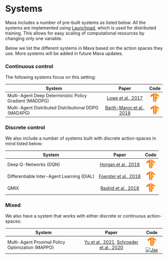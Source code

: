 # Systems

Mava includes a number of pre-built systems as listed below. All the systems are
implemented using [Launchpad](https://github.com/deepmind/launchpad), which is used for distributed
training. This allows for easy scaling of computational resources by changing only one variable.

Below we list the different systems in Mava based on the action spaces they use. More systems will be added in future Mava updates.

### Continuous control

The following systems focus on this
setting:

System                                                                | Paper                    | Code
-------------------------------------------------------------------- | :----------------------: | :--:
Multi-Agent Deep Deterministic Policy Gradient (MADDPG)             | [Lowe et al., 2017]   | [![TF][TF Logo]][MADDPG_TF2]
Multi-Agent Distributed Distributional DDPG (MAD4PG)    | [Barth-Maron et al., 2018] | [![TF][TF Logo]][MAD4PG_TF2]

### Discrete control
We also include a number of systems built with discrete action-spaces in mind listed below:

System                                                    | Paper                    | Code
-------------------------------------------------------- | :----------------------: | :--:
Deep Q-Networks (DQN)                                    | [Horgan et al., 2018]      | [![TF][TF Logo]][DQN_TF2]
Differentiable Inter-Agent Learning (DIAL)               | [Foerster et al., 2016]    | [![TF][TF Logo]][DIAL_TF2]
QMIX                                                     | [Rashid et al., 2018]      | [![TF][TF Logo]][QMIX_TF2]

### Mixed
We also have a system that works with either discrete or continuous action-spaces:

System                                                    | Paper                    | Code
-------------------------------------------------------- | :----------------------: | :--:
Multi-Agent Proximal Policy Optimization (MAPPO)        | [Yu et al., 2021], [Schroeder et al., 2020]      | [![TF][TF Logo]][MAPPO_TF2] [![Jax][Jax Logo]][IPPO_Jax]

<!-- TF agents -->

[MADDPG_TF2]: https://github.com/instadeepai/Mava/tree/main/mava/systems/tf/maddpg/
[MAD4PG_TF2]: https://github.com/instadeepai/Mava/tree/main/mava/systems/tf/mad4pg/

[DQN_TF2]: https://github.com/instadeepai/Mava/tree/main/mava/systems/tf/madqn/
[DIAL_TF2]: https://github.com/instadeepai/Mava/tree/main/mava/systems/tf/dial/
[QMIX_TF2]: https://github.com/instadeepai/Mava/tree/main/mava/systems/tf/qmix/

[MAPPO_TF2]: https://github.com/instadeepai/Mava/tree/main/mava/systems/tf/mappo/

<!-- Jax agents -->
[IPPO_Jax]: https://github.com/instadeepai/Mava/tree/develop/mava/systems/jax/ippo

<!-- Papers -->
[Lowe et al., 2017]: https://arxiv.org/abs/1706.02275
[Barth-Maron et al., 2018]: https://arxiv.org/abs/1804.08617
[Rashid et al., 2018]: https://arxiv.org/abs/1803.11485

[Horgan et al., 2018]: https://arxiv.org/abs/1803.00933
[Foerster et al., 2016]: https://arxiv.org/abs/1605.06676

[Yu et al., 2021]: https://arxiv.org/abs/2103.01955
[Schroeder et al., 2020]: https://arxiv.org/abs/2011.09533

[TF Logo]: https://raw.githubusercontent.com/instadeepai/Mava/main/docs/images/tf-small.png

[Jax Logo]: https://raw.githubusercontent.com/instadeepai/Mava/feature/expand-docs-for-redesign/docs/images/jax_logo_small.png
